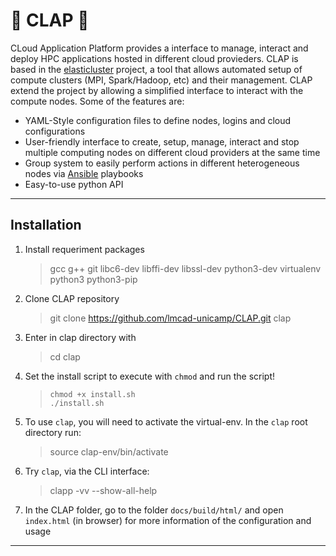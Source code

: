 # :clap: CLAP :clap:
CLoud Application Platform provides a interface to manage, interact and deploy HPC applications hosted in different cloud provieders.
CLAP is based in the [elasticluster](https://github.com/elasticluster/elasticluster) project, a tool that allows automated setup of compute clusters
(MPI, Spark/Hadoop, etc) and their management. CLAP extend the project by allowing a simplified interface to interact with the compute nodes.
Some of the features are:
* YAML-Style configuration files to define nodes, logins and cloud configurations
* User-friendly interface to create, setup, manage, interact and stop multiple computing nodes on different cloud providers at the same time
* Group system to easily perform actions in different heterogeneous nodes via [Ansible](https://ansible.com/) playbooks
* Easy-to-use python API

---

## Installation

1. Install requeriment packages
    > gcc g++ git libc6-dev libffi-dev libssl-dev python3-dev virtualenv python3 python3-pip

2. Clone CLAP repository
    > git clone https://github.com/lmcad-unicamp/CLAP.git clap  

3. Enter in clap directory with 
    > cd clap   

4. Set the install script to execute with `chmod` and run the script!
    > `chmod +x install.sh`    
    > `./install.sh`  

5. To use `clap`, you will need to activate the virtual-env. In the `clap` root directory run:
    > source clap-env/bin/activate   

6. Try `clap`, via the CLI interface:
    > clapp -vv --show-all-help   

7. In the CLAP folder, go to the folder `docs/build/html/` and open `index.html` (in browser) for more information of the configuration and usage

---